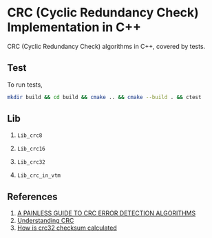 # CRC (Cyclic Redundancy Check) Implementation in C++

CRC (Cyclic Redundancy Check) algorithms in C++, covered by tests.

## Test

To run tests,

```bash
mkdir build && cd build && cmake .. && cmake --build . && ctest
```

## Lib

1. ``Lib_crc8``

2. ``Lib_crc16``

3. ``Lib_crc32``

4. ``Lib_crc_in_vtm``

## References

1. [A PAINLESS GUIDE TO CRC ERROR DETECTION ALGORITHMS](http://www.ross.net/crc/download/crc_v3.txt)
2. [Understanding CRC](http://www.sunshine2k.de/articles/coding/crc/understanding_crc.html)
4. [How is crc32 checksum calculated](https://stackoverflow.com/questions/2587766/how-is-a-crc32-checksum-calculated)
   